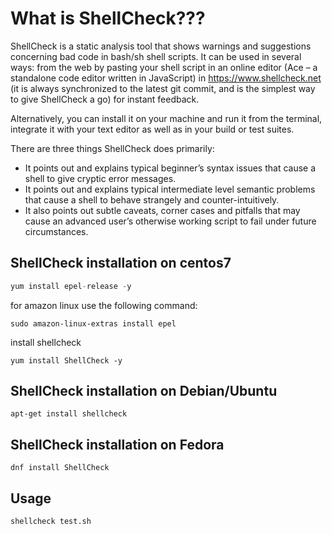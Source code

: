 # What is ShellCheck???

ShellCheck is a static analysis tool that shows warnings and suggestions concerning bad code in bash/sh shell scripts. It can be used in several ways: from the web by pasting your shell script in an online editor (Ace – a standalone code editor written in JavaScript) in https://www.shellcheck.net (it is always synchronized to the latest git commit, and is the simplest way to give ShellCheck a go) for instant feedback.

Alternatively, you can install it on your machine and run it from the terminal, integrate it with your text editor as well as in your build or test suites.

There are three things ShellCheck does primarily:

* It points out and explains typical beginner’s syntax issues that cause a shell to give cryptic error messages.
* It points out and explains typical intermediate level semantic problems that cause a shell to behave strangely and counter-intuitively.
* It also points out subtle caveats, corner cases and pitfalls that may cause an advanced user’s otherwise working script to fail under future circumstances.


## ShellCheck installation on centos7

```python
yum install epel-release -y
```

for amazon linux use the following command:

```
sudo amazon-linux-extras install epel
```

install shellcheck

```
yum install ShellCheck -y
```

## ShellCheck installation on Debian/Ubuntu

```
apt-get install shellcheck
```

## ShellCheck installation on Fedora

```
dnf install ShellCheck
```


## Usage

```
shellcheck test.sh
```